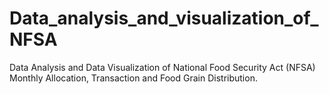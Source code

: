 # Data_analysis_and_visualization_of_NFSA
Data Analysis and Data Visualization of National Food Security Act (NFSA) Monthly Allocation, Transaction and Food Grain Distribution.
